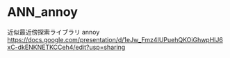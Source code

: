 # ANN_annoy
近似最近傍探索ライブラリ annoy  
https://docs.google.com/presentation/d/1eJw_Fmz4IUPuehQKOiGhwpHlJ6xC-dkENKNETKCCeh4/edit?usp=sharing
